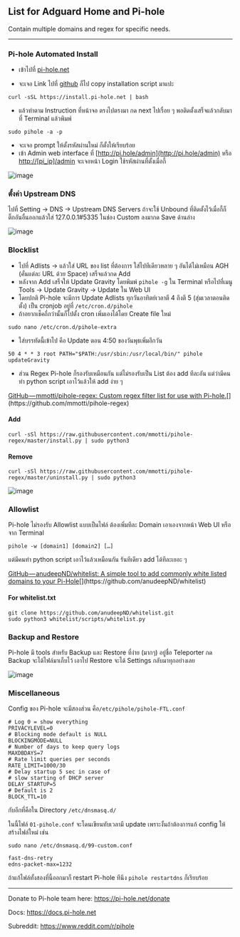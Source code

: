 ## List for Adguard Home and Pi-hole
Contain multiple domains and regex for specific needs.

----------
### Pi-hole Automated Install

* เข้าไปที่ [pi-hole.net](https://pi-hole.net/)

* จะเจอ Link ไปที่ [github](https://github.com/pi-hole/pi-hole/#one-step-automated-install) ก็ไป copy installation script มาแปะ
```
curl -sSL https://install.pi-hole.net | bash
```

* แล้วทำตาม​ Instruction ที่หน้าจอ ตรงไปตรงมา กด next ไปเรื่อย ๆ พอติดตั้งเสร็จแล้วกลับมาที่ Terminal แล้วพิมพ์ 
```
sudo pihole -a -p
```
* จะเจอ prompt ให้ตั้งรหัสผ่านใหม่ ก็ตั้งให้เรียบร้อย
* เข้า Admin web interface ที่ [http://pi.hole/admin](http://pi.hole/admin) หรือ [http://[pi_ip]/admin](http://[Raspberrypi_IP]/admin) จะเจอหน้า Login ใช้รหัสผ่านที่ตั้งเมื่อกี้

![image](https://user-images.githubusercontent.com/13798838/209174042-a7d17bb3-761f-4230-87ba-0d8b7760ad8a.png)


### ตั้งค่า Upstream DNS

ไปที่ Setting → DNS → Upstream DNS Servers ถ้าจะใช้ Unbound ที่ติดตั้งไว้เมื่อกี้ก็ติ๊กอันอื่นออกแล้วใส่ 127.0.0.1#5335 ในช่อง Custom ลงมากด Save ด้านล่าง

![image](https://user-images.githubusercontent.com/13798838/209172546-2e8e890d-1f42-43b7-b94e-304402808008.png)


### Blocklist

* ไปที่ Adlists → แล้วใส่ URL ของ list ที่ต้องการ ใส่ไปทีเดียวหลาย ๆ อันได้ไม่เหมือน AGH (คั่นแต่ละ URL ด้วย Space) เสร็จแล้วกด Add
* หลังจาก Add เสร็จให้ Update Gravity โดยพิมพ์ `pihole -g` ใน Terminal หรือไปที่เมนู Tools → Update Gravity → Update ใน Web UI
* โดยปกติ Pi-hole จะมีการ Update Adlists ทุกวันอาทิตย์เวลาตี 4 ถึงตี 5 (สุ่มเวลาตอนติดตั้ง) เป็น cronjob อยู่ที่ `/etc/cron.d/pihole`
*  ถ้าอยากเช็คถี่กว่านั้นก็ไปตั้ง cron เพิ่มเองได้โดย Create file ใหม่ 
```
sudo nano /etc/cron.d/pihole-extra
```
* ใส่บรรทัดนี้เข้าไป คือ Update ตอน 4:50 ของวันพุธเพิ่มอีกวัน
```
50 4 * * 3 root PATH="$PATH:/usr/sbin:/usr/local/bin/" pihole updateGravity
```
* ส่วน Regex Pi-hole ก็รองรับเหมือนกัน แต่ไม่รองรับเป็น List ต้อง add ทีละอัน แต่ว่ามีคนทำ python script เอาไว้แล้วให้ add ง่าย ๆ 

[GitHub — mmotti/pihole-regex: Custom regex filter list for use with Pi-hole.](https://github.com/mmotti/pihole-regex "https://github.com/mmotti/pihole-regex")[](https://github.com/mmotti/pihole-regex)
#### Add
```  
curl -sSl https://raw.githubusercontent.com/mmotti/pihole-regex/master/install.py | sudo python3
```
#### Remove  
```
curl -sSl https://raw.githubusercontent.com/mmotti/pihole-regex/master/uninstall.py | sudo python3
```

![image](https://user-images.githubusercontent.com/13798838/209172781-17971f90-9fc5-47b1-8541-af7a23a7c13d.png)


### Allowlist

Pi-hole ไม่รองรับ Allowlist แบบเป็นไฟล์ ต้องเพิ่มทีละ Domain เอาเองจากหน้า Web UI หรือจาก Terminal 
```
pihole -w [domain1] [domain2] […]
```

แต่มีคนทำ python script เอาไว้แล้วเหมือนกัน รันทีเดียว add ได้ทีละเยอะ ๆ 

[GitHub — anudeepND/whitelist: A simple tool to add commonly white listed domains to your Pi-Hole](https://github.com/anudeepND/whitelist "https://github.com/anudeepND/whitelist")[](https://github.com/anudeepND/whitelist)
#### For whitelist.txt
```
git clone https://github.com/anudeepND/whitelist.git  
sudo python3 whitelist/scripts/whitelist.py
```


### Backup and Restore

Pi-hole มี tools สำหรับ Backup และ Restore ที่ง่าย (มากๆ) อยู่ชื่อ Teleporter กด Backup จะได้ไฟล์มาเก็บไว้ เอาไป Restore จะได้ Settings กลับมาทุกอย่างเลย

![image](https://user-images.githubusercontent.com/13798838/209172928-4f1d825a-f462-4ea0-8064-e813eef5059a.png)


### Miscellaneous

Config ของ Pi-hole จะมีสองส่วน คือ`/etc/pihole/pihole-FTL.conf`
```
# Log 0 = show everything  
PRIVACYLEVEL=0  
# Blocking mode default is NULL  
BLOCKINGMODE=NULL  
# Number of days to keep query logs  
MAXDBDAYS=7  
# Rate limit queries per seconds  
RATE_LIMIT=1000/30  
# Delay startup 5 sec in case of   
# slow starting of DHCP server  
DELAY_STARTUP=5  
# Default is 2  
BLOCK_TTL=10
```
กับอีกที่คือใน Directory `/etc/dnsmasq.d/`

ในนี้ไฟล์ `01-pihole.conf` จะโดนเขียนทับเวลามี update เพราะงั้นถ้าต้องการแก้ config ให้สร้างไฟล์ใหม่ เช่น

```
sudo nano /etc/dnsmasq.d/99-custom.conf
```
```
fast-dns-retry  
edns-packet-max=1232
```
ถ้าแก้ไฟล์ทั้งสองที่นี้ออกมาก็ restart Pi-hole ทีนึง `pihole restartdns` ก็เรียบร้อย

----------

Donate to Pi-hole team here: https://pi-hole.net/donate

Docs: https://docs.pi-hole.net

Subreddit: https://www.reddit.com/r/pihole

